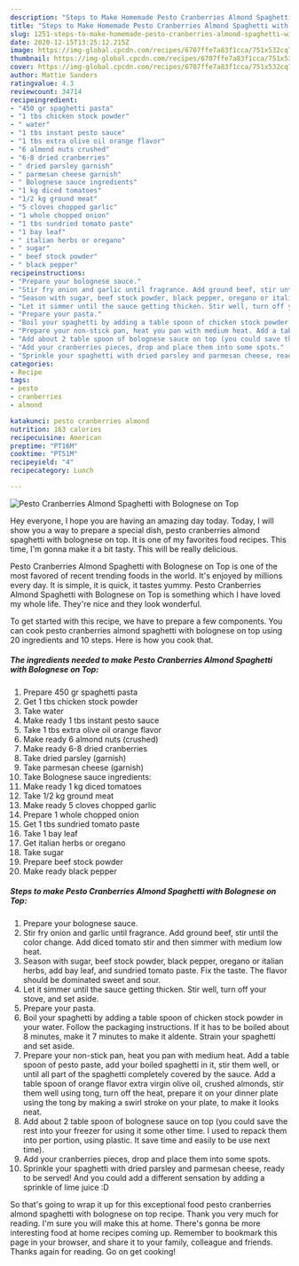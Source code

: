 ```yaml
---
description: "Steps to Make Homemade Pesto Cranberries Almond Spaghetti with Bolognese on Top"
title: "Steps to Make Homemade Pesto Cranberries Almond Spaghetti with Bolognese on Top"
slug: 1251-steps-to-make-homemade-pesto-cranberries-almond-spaghetti-with-bolognese-on-top
date: 2020-12-15T13:25:12.215Z
image: https://img-global.cpcdn.com/recipes/6707ffe7a83f1cca/751x532cq70/pesto-cranberries-almond-spaghetti-with-bolognese-on-top-recipe-main-photo.jpg
thumbnail: https://img-global.cpcdn.com/recipes/6707ffe7a83f1cca/751x532cq70/pesto-cranberries-almond-spaghetti-with-bolognese-on-top-recipe-main-photo.jpg
cover: https://img-global.cpcdn.com/recipes/6707ffe7a83f1cca/751x532cq70/pesto-cranberries-almond-spaghetti-with-bolognese-on-top-recipe-main-photo.jpg
author: Mattie Sanders
ratingvalue: 4.3
reviewcount: 34714
recipeingredient:
- "450 gr spaghetti pasta"
- "1 tbs chicken stock powder"
- " water"
- "1 tbs instant pesto sauce"
- "1 tbs extra olive oil orange flavor"
- "6 almond nuts crushed"
- "6-8 dried cranberries"
- " dried parsley garnish"
- " parmesan cheese garnish"
- " Bolognese sauce ingredients"
- "1 kg diced tomatoes"
- "1/2 kg ground meat"
- "5 cloves chopped garlic"
- "1 whole chopped onion"
- "1 tbs sundried tomato paste"
- "1 bay leaf"
- " italian herbs or oregano"
- " sugar"
- " beef stock powder"
- " black pepper"
recipeinstructions:
- "Prepare your bolognese sauce."
- "Stir fry onion and garlic until fragrance. Add ground beef, stir until the color change. Add diced tomato stir and then simmer with medium low heat."
- "Season with sugar, beef stock powder, black pepper, oregano or italian herbs, add bay leaf, and sundried tomato paste. Fix the taste. The flavor should be dominated sweet and sour."
- "Let it simmer until the sauce getting thicken. Stir well, turn off your stove, and set aside."
- "Prepare your pasta."
- "Boil your spaghetti by adding a table spoon of chicken stock powder in your water. Follow the packaging instructions. If it has to be boiled about 8 minutes, make it 7 minutes to make it aldente. Strain your spaghetti and set aside."
- "Prepare your non-stick pan, heat you pan with medium heat. Add a table spoon of pesto paste, add your boiled spaghetti in it, stir them well, or until all part of the spaghetti completely covered by the sauce. Add a table spoon of orange flavor extra virgin olive oil, crushed almonds, stir them well using tong, turn off the heat, prepare it on your dinner plate using the tong by making a swirl stroke on your plate, to make it looks neat."
- "Add about 2 table spoon of bolognese sauce on top (you could save the rest into your freezer for using it some other time. I used to repack them into per portion, using plastic. It save time and easily to be use next time)."
- "Add your cranberries pieces, drop and place them into some spots."
- "Sprinkle your spaghetti with dried parsley and parmesan cheese, ready to be served! And you could add a different sensation by adding a sprinkle of lime juice :D"
categories:
- Recipe
tags:
- pesto
- cranberries
- almond

katakunci: pesto cranberries almond 
nutrition: 163 calories
recipecuisine: American
preptime: "PT16M"
cooktime: "PT51M"
recipeyield: "4"
recipecategory: Lunch

---
```



![Pesto Cranberries Almond Spaghetti with Bolognese on Top](https://img-global.cpcdn.com/recipes/6707ffe7a83f1cca/751x532cq70/pesto-cranberries-almond-spaghetti-with-bolognese-on-top-recipe-main-photo.jpg)

Hey everyone, I hope you are having an amazing day today. Today, I will show you a way to prepare a special dish, pesto cranberries almond spaghetti with bolognese on top. It is one of my favorites food recipes. This time, I'm gonna make it a bit tasty. This will be really delicious.

Pesto Cranberries Almond Spaghetti with Bolognese on Top is one of the most favored of recent trending foods in the world. It's enjoyed by millions every day. It is simple, it is quick, it tastes yummy. Pesto Cranberries Almond Spaghetti with Bolognese on Top is something which I have loved my whole life. They're nice and they look wonderful.




To get started with this recipe, we have to prepare a few components. You can cook pesto cranberries almond spaghetti with bolognese on top using 20 ingredients and 10 steps. Here is how you cook that.

<!--inarticleads1-->

##### The ingredients needed to make Pesto Cranberries Almond Spaghetti with Bolognese on Top:

1. Prepare 450 gr spaghetti pasta
1. Get 1 tbs chicken stock powder
1. Take  water
1. Make ready 1 tbs instant pesto sauce
1. Take 1 tbs extra olive oil orange flavor
1. Make ready 6 almond nuts (crushed)
1. Make ready 6-8 dried cranberries
1. Take  dried parsley (garnish)
1. Take  parmesan cheese (garnish)
1. Take  Bolognese sauce ingredients:
1. Make ready 1 kg diced tomatoes
1. Take 1/2 kg ground meat
1. Make ready 5 cloves chopped garlic
1. Prepare 1 whole chopped onion
1. Get 1 tbs sundried tomato paste
1. Take 1 bay leaf
1. Get  italian herbs or oregano
1. Take  sugar
1. Prepare  beef stock powder
1. Make ready  black pepper




<!--inarticleads2-->

##### Steps to make Pesto Cranberries Almond Spaghetti with Bolognese on Top:

1. Prepare your bolognese sauce.
1. Stir fry onion and garlic until fragrance. Add ground beef, stir until the color change. Add diced tomato stir and then simmer with medium low heat.
1. Season with sugar, beef stock powder, black pepper, oregano or italian herbs, add bay leaf, and sundried tomato paste. Fix the taste. The flavor should be dominated sweet and sour.
1. Let it simmer until the sauce getting thicken. Stir well, turn off your stove, and set aside.
1. Prepare your pasta.
1. Boil your spaghetti by adding a table spoon of chicken stock powder in your water. Follow the packaging instructions. If it has to be boiled about 8 minutes, make it 7 minutes to make it aldente. Strain your spaghetti and set aside.
1. Prepare your non-stick pan, heat you pan with medium heat. Add a table spoon of pesto paste, add your boiled spaghetti in it, stir them well, or until all part of the spaghetti completely covered by the sauce. Add a table spoon of orange flavor extra virgin olive oil, crushed almonds, stir them well using tong, turn off the heat, prepare it on your dinner plate using the tong by making a swirl stroke on your plate, to make it looks neat.
1. Add about 2 table spoon of bolognese sauce on top (you could save the rest into your freezer for using it some other time. I used to repack them into per portion, using plastic. It save time and easily to be use next time).
1. Add your cranberries pieces, drop and place them into some spots.
1. Sprinkle your spaghetti with dried parsley and parmesan cheese, ready to be served! And you could add a different sensation by adding a sprinkle of lime juice :D




So that's going to wrap it up for this exceptional food pesto cranberries almond spaghetti with bolognese on top recipe. Thank you very much for reading. I'm sure you will make this at home. There's gonna be more interesting food at home recipes coming up. Remember to bookmark this page in your browser, and share it to your family, colleague and friends. Thanks again for reading. Go on get cooking!
